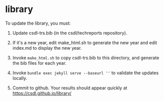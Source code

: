 # library

To update the library, you must:

  1. Update csdl-trs.bib (in the csdl/techreports repository).


  3. If it's a new year, edit make_html.sh to generate the new year and edit index.md to display the new year.

  4. Invoke `make_html.sh` to copy csdl-trs.bib to this directory, and generate the bib files for each year.

  5. Invoke `bundle exec jekyll serve --baseurl ''` to validate the updates locally.

  6. Commit to github. Your results should appear quickly at https://csdl.github.io/library/

